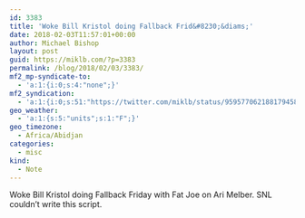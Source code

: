 ```yaml
---
id: 3383
title: 'Woke Bill Kristol doing Fallback Frid&#8230;&diams;'
date: 2018-02-03T11:57:01+00:00
author: Michael Bishop
layout: post
guid: https://miklb.com/?p=3383
permalink: /blog/2018/02/03/3383/
mf2_mp-syndicate-to:
  - 'a:1:{i:0;s:4:"none";}'
mf2_syndication:
  - 'a:1:{i:0;s:51:"https://twitter.com/miklb/status/959577062188179458";}'
geo_weather:
  - 'a:1:{s:5:"units";s:1:"F";}'
geo_timezone:
  - Africa/Abidjan
categories:
  - misc
kind:
  - Note
---
```

Woke Bill Kristol doing Fallback Friday with Fat Joe on Ari Melber. SNL couldn’t write this script.